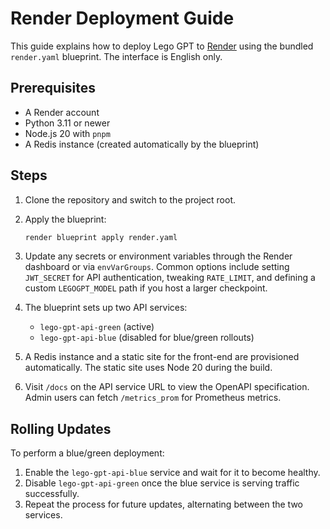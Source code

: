 # Render Deployment Guide

This guide explains how to deploy Lego GPT to [Render](https://render.com) using the bundled `render.yaml` blueprint. The interface is English only.

## Prerequisites

- A Render account
- Python 3.11 or newer
- Node.js 20 with `pnpm`
- A Redis instance (created automatically by the blueprint)

## Steps

1. Clone the repository and switch to the project root.
2. Apply the blueprint:

   ```bash
   render blueprint apply render.yaml
   ```

3. Update any secrets or environment variables through the Render dashboard or via `envVarGroups`. Common options include setting `JWT_SECRET` for API authentication, tweaking `RATE_LIMIT`, and defining a custom `LEGOGPT_MODEL` path if you host a larger checkpoint.
4. The blueprint sets up two API services:
   - `lego-gpt-api-green` (active)
   - `lego-gpt-api-blue` (disabled for blue/green rollouts)
5. A Redis instance and a static site for the front-end are provisioned automatically. The static site uses Node 20 during the build.
6. Visit `/docs` on the API service URL to view the OpenAPI specification. Admin users can fetch `/metrics_prom` for Prometheus metrics.

## Rolling Updates

To perform a blue/green deployment:

1. Enable the `lego-gpt-api-blue` service and wait for it to become healthy.
2. Disable `lego-gpt-api-green` once the blue service is serving traffic successfully.
3. Repeat the process for future updates, alternating between the two services.

